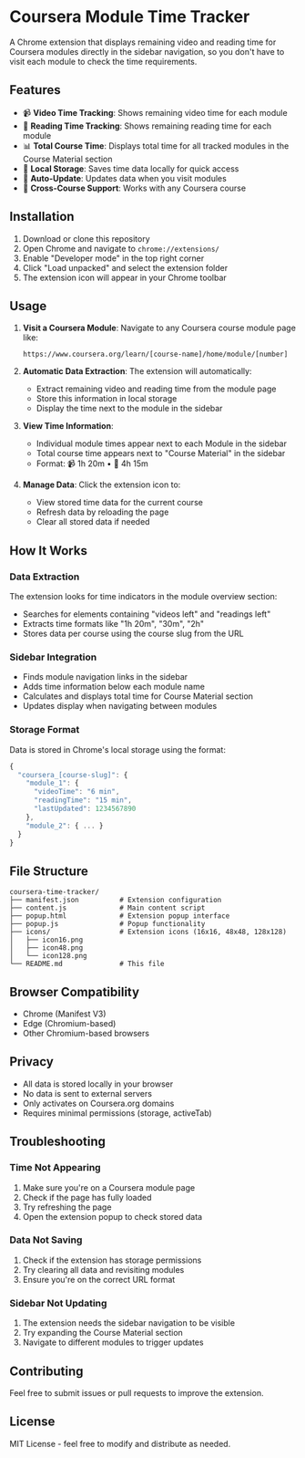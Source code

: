 # Coursera Module Time Tracker

A Chrome extension that displays remaining video and reading time for Coursera modules directly in the sidebar navigation, so you don't have to visit each module to check the time requirements.

## Features

-   📹 **Video Time Tracking**: Shows remaining video time for each module
-   📖 **Reading Time Tracking**: Shows remaining reading time for each module
-   📊 **Total Course Time**: Displays total time for all tracked modules in the Course Material section
-   💾 **Local Storage**: Saves time data locally for quick access
-   🔄 **Auto-Update**: Updates data when you visit modules
-   🎯 **Cross-Course Support**: Works with any Coursera course

## Installation

1. Download or clone this repository
2. Open Chrome and navigate to `chrome://extensions/`
3. Enable "Developer mode" in the top right corner
4. Click "Load unpacked" and select the extension folder
5. The extension icon will appear in your Chrome toolbar

## Usage

1. **Visit a Coursera Module**: Navigate to any Coursera course module page like:

    ```
    https://www.coursera.org/learn/[course-name]/home/module/[number]
    ```

2. **Automatic Data Extraction**: The extension will automatically:

    - Extract remaining video and reading time from the module page
    - Store this information in local storage
    - Display the time next to the module in the sidebar

3. **View Time Information**:

    - Individual module times appear next to each Module in the sidebar
    - Total course time appears next to "Course Material" in the sidebar
    - Format: 📹 1h 20m • 📖 4h 15m

4. **Manage Data**: Click the extension icon to:
    - View stored time data for the current course
    - Refresh data by reloading the page
    - Clear all stored data if needed

## How It Works

### Data Extraction

The extension looks for time indicators in the module overview section:

-   Searches for elements containing "videos left" and "readings left"
-   Extracts time formats like "1h 20m", "30m", "2h"
-   Stores data per course using the course slug from the URL

### Sidebar Integration

-   Finds module navigation links in the sidebar
-   Adds time information below each module name
-   Calculates and displays total time for Course Material section
-   Updates display when navigating between modules

### Storage Format

Data is stored in Chrome's local storage using the format:

```javascript
{
  "coursera_[course-slug]": {
    "module_1": {
      "videoTime": "6 min",
      "readingTime": "15 min",
      "lastUpdated": 1234567890
    },
    "module_2": { ... }
  }
}
```

## File Structure

```
coursera-time-tracker/
├── manifest.json          # Extension configuration
├── content.js             # Main content script
├── popup.html             # Extension popup interface
├── popup.js               # Popup functionality
├── icons/                 # Extension icons (16x16, 48x48, 128x128)
│   ├── icon16.png
│   ├── icon48.png
│   └── icon128.png
└── README.md              # This file
```

## Browser Compatibility

-   Chrome (Manifest V3)
-   Edge (Chromium-based)
-   Other Chromium-based browsers

## Privacy

-   All data is stored locally in your browser
-   No data is sent to external servers
-   Only activates on Coursera.org domains
-   Requires minimal permissions (storage, activeTab)

## Troubleshooting

### Time Not Appearing

1. Make sure you're on a Coursera module page
2. Check if the page has fully loaded
3. Try refreshing the page
4. Open the extension popup to check stored data

### Data Not Saving

1. Check if the extension has storage permissions
2. Try clearing all data and revisiting modules
3. Ensure you're on the correct URL format

### Sidebar Not Updating

1. The extension needs the sidebar navigation to be visible
2. Try expanding the Course Material section
3. Navigate to different modules to trigger updates

## Contributing

Feel free to submit issues or pull requests to improve the extension.

## License

MIT License - feel free to modify and distribute as needed.
